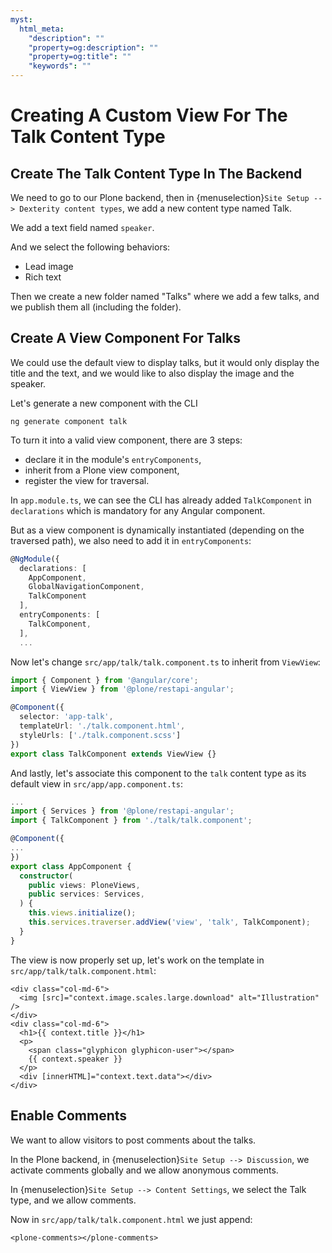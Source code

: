 ```yaml
---
myst:
  html_meta:
    "description": ""
    "property=og:description": ""
    "property=og:title": ""
    "keywords": ""
---
```


# Creating A Custom View For The Talk Content Type

## Create The Talk Content Type In The Backend

We need to go to our Plone backend, then in {menuselection}`Site Setup --> Dexterity content types`,
we add a new content type named Talk.

We add a text field named `speaker`.

And we select the following behaviors:

- Lead image
- Rich text

Then we create a new folder named "Talks" where we add a few talks, and we publish them all (including the folder).

## Create A View Component For Talks

We could use the default view to display talks, but it would only display the title and the text,
and we would like to also display the image and the speaker.

Let's generate a new component with the CLI

```shell
ng generate component talk
```

To turn it into a valid view component, there are 3 steps:

- declare it in the module's `entryComponents`,
- inherit from a Plone view component,
- register the view for traversal.

In `app.module.ts`, we can see the CLI has already added `TalkComponent` in `declarations` which is mandatory
for any Angular component.

But as a view component is dynamically instantiated (depending on the traversed path), we also need to add it in `entryComponents`:

```ts
@NgModule({
  declarations: [
    AppComponent,
    GlobalNavigationComponent,
    TalkComponent
  ],
  entryComponents: [
    TalkComponent,
  ],
  ...
```

Now let's change `src/app/talk/talk.component.ts` to inherit from `ViewView`:

```ts
import { Component } from '@angular/core';
import { ViewView } from '@plone/restapi-angular';

@Component({
  selector: 'app-talk',
  templateUrl: './talk.component.html',
  styleUrls: ['./talk.component.scss']
})
export class TalkComponent extends ViewView {}
```

And lastly, let's associate this component to the `talk` content type as its default view in `src/app/app.component.ts`:

```ts
...
import { Services } from '@plone/restapi-angular';
import { TalkComponent } from './talk/talk.component';

@Component({
...
})
export class AppComponent {
  constructor(
    public views: PloneViews,
    public services: Services,
  ) {
    this.views.initialize();
    this.services.traverser.addView('view', 'talk', TalkComponent);
  }
}
```

The view is now properly set up, let's work on the template in `src/app/talk/talk.component.html`:

```html+ng2
<div class="col-md-6">
  <img [src]="context.image.scales.large.download" alt="Illustration" />
</div>
<div class="col-md-6">
  <h1>{{ context.title }}</h1>
  <p>
    <span class="glyphicon glyphicon-user"></span>
    {{ context.speaker }}
  </p>
  <div [innerHTML]="context.text.data"></div>
</div>
```

## Enable Comments

We want to allow visitors to post comments about the talks.

In the Plone backend, in {menuselection}`Site Setup --> Discussion`, we activate comments globally and we allow anonymous comments.

In {menuselection}`Site Setup --> Content Settings`, we select the Talk type, and we allow comments.

Now in `src/app/talk/talk.component.html` we just append:

```html+ng2
<plone-comments></plone-comments>
```
